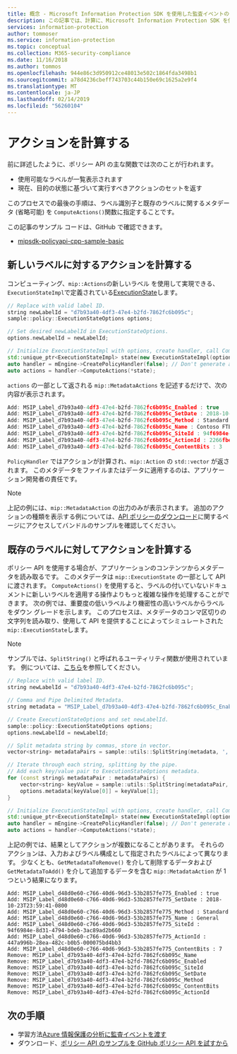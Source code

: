 ```yaml
---
title: 概念 - Microsoft Information Protection SDK を使用した監査イベントの作成
description: この記事では、計算に、Microsoft Information Protection SDK を使用する方法を理解するのに役立ちます。
services: information-protection
author: tommoser
ms.service: information-protection
ms.topic: conceptual
ms.collection: M365-security-compliance
ms.date: 11/16/2018
ms.author: tommos
ms.openlocfilehash: 944e86c3d950912ce48013e502c1864fda3498b1
ms.sourcegitcommit: a78d4236cbeff743703c44b150e69c1625a2e9f4
ms.translationtype: MT
ms.contentlocale: ja-JP
ms.lasthandoff: 02/14/2019
ms.locfileid: "56260104"
---
```

# <a name="compute-an-action"></a>アクションを計算する

前に詳述したように、ポリシー API の主な関数では次のことが行われます。
- 使用可能なラベルが一覧表示されます
- 現在、目的の状態に基づいて実行すべきアクションのセットを返す

このプロセスでの最後の手順は、ラベル識別子と既存のラベルに関するメタデータ (省略可能) を `ComputeActions()`関数に指定することです。

この記事のサンプル コードは、GitHub で確認できます。

* [mipsdk-policyapi-cpp-sample-basic](https://github.com/Azure-Samples/mipsdk-policyapi-cpp-sample-basic)

## <a name="compute-an-action-for-a-new-label"></a>新しいラベルに対するアクションを計算する

コンピューティング、`mip::Actions`の新しいラベル を使用して実現できる、`ExecutionStateImpl`で定義されている[ExecutionState](concept-handler-policy-executionstate-cpp.md)します。

```cpp
// Replace with valid label ID.
string newLabelId = "d7b93a40-4df3-47e4-b2fd-7862fc6b095c"; 
sample::policy::ExecutionStateOptions options;

// Set desired newLabelId in ExecutionStateOptions.
options.newLabelId = newLabelId;

// Initialize ExecutionStateImpl with options, create handler, call ComputeActions.
std::unique_ptr<ExecutionStateImpl> state(new ExecutionStateImpl(options));
auto handler = mEngine->CreatePolicyHandler(false); // Don't generate audit event.
auto actions = handler->ComputeActions(*state);
```

`actions` の一部として返される `mip::MetadataActions` を記述するだけで、次の内容が表示されます。

```cpp
Add: MSIP_Label_d7b93a40-4df3-47e4-b2fd-7862fc6b095c_Enabled : true
Add: MSIP_Label_d7b93a40-4df3-47e4-b2fd-7862fc6b095c_SetDate : 2018-10-23T20:39:06-0800
Add: MSIP_Label_d7b93a40-4df3-47e4-b2fd-7862fc6b095c_Method : Standard
Add: MSIP_Label_d7b93a40-4df3-47e4-b2fd-7862fc6b095c_Name : Contoso FTEs (C)
Add: MSIP_Label_d7b93a40-4df3-47e4-b2fd-7862fc6b095c_SiteId : 94f6984e-8d31-4794-bdeb-3ac89ad2b660
Add: MSIP_Label_d7b93a40-4df3-47e4-b2fd-7862fc6b095c_ActionId : 2266fbe8-a0d9-44e8-bad8-00008f2a0915
Add: MSIP_Label_d7b93a40-4df3-47e4-b2fd-7862fc6b095c_ContentBits : 3
```

`PolicyHandler` ではアクションが計算され、`mip::Action` の `std::vector` が返されます。 このメタデータをファイルまたはデータに適用するのは、アプリケーション開発者の責任です。

> [!NOTE]
> 上記の例には、`mip::MetadataAction` の出力のみが表示されます。 追加のアクションの種類を表示する例については、[API ポリシーのダウンロード](https://aka.ms/mipsdkbins)に関するページにアクセスしてバンドルのサンプルを確認してください。

## <a name="compute-actions-with-an-existing-label"></a>既存のラベルに対してアクションを計算する

ポリシー API を使用する場合が、アプリケーションのコンテンツからメタデータを読み取るです。 このメタデータは `mip::ExecutionState` の一部として API に渡されます。 `ComputeActions()` を使用すると、ラベルの付いていないドキュメントに新しいラベルを適用する操作よりもっと複雑な操作を処理することができます。 次の例では、重要度の低いラベルより機密性の高いラベルからラベルをダウン グレードを示します。 このプロセスは、メタデータのコンマ区切りの文字列を読み取り、使用して API を提供することによってシミュレートされた`mip::ExecutionState`します。

> [!NOTE]
> サンプルでは、`SplitString()` と呼ばれるユーティリティ関数が使用されています。 例については、[こちら](https://github.com/Azure-Samples/mipsdk-policyapi-cpp-sample-basic/blob/master/mipsdk-policyapi-cpp-sample-basic/utils.cpp)を参照してください。

```cpp
// Replace with valid label ID.
string newLabelId = "d7b93a40-4df3-47e4-b2fd-7862fc6b095c";

// Comma and Pipe Delimited Metadata.
string metadata = "MSIP_Label_d7b93a40-4df3-47e4-b2fd-7862fc6b095c_Enabled|true,MSIP_Label_d7b93a40-4df3-47e4-b2fd-7862fc6b095c_SetDate|2018-10-23T21:53:31-0800,MSIP_Label_d7b93a40-4df3-47e4-b2fd-7862fc6b095c_Method|Standard,MSIP_Label_d7b93a40-4df3-47e4-b2fd-7862fc6b095c_Name|Contoso FTEs (C),MSIP_Label_d7b93a40-4df3-47e4-b2fd-7862fc6b095c_SiteId|94f6984e-8d31-4794-bdeb-3ac89ad2b660,MSIP_Label_d7b93a40-4df3-47e4-b2fd-7862fc6b095c_ActionId|b56491d9-155f-40ff-866f-0000acd85c31,MSIP_Label_d7b93a40-4df3-47e4-b2fd-7862fc6b095c_ContentBits|7";

// Create ExecutionStateOptions and set newLabelId.
sample::policy::ExecutionStateOptions options;
options.newLabelId = newLabelId;

// Split metadata string by commas, store in vector.
vector<string> metadataPairs = sample::utils::SplitString(metadata, ','); 

// Iterate through each string, splitting by the pipe.
// Add each key/value pair to ExecutionStateOptions metadata.
for (const string& metadataPair : metadataPairs) {
    vector<string> keyValue = sample::utils::SplitString(metadataPair, '|');
    options.metadata[keyValue[0]] = keyValue[1];
}

// Initialize ExecutionStateImpl with options, create handler, call ComputeActions
std::unique_ptr<ExecutionStateImpl> state(new ExecutionStateImpl(options));
auto handler = mEngine->CreatePolicyHandler(false); // Don't generate audit event.
auto actions = handler->ComputeActions(*state);
```

上記の例では、結果としてアクションが複数になることがあります。 それらのアクションは、入力およびラベル構成として指定されたラベルによって異なります。 少なくとも、`GetMetadataToRemove()` を介して削除するデータおよび `GetMetadataToAdd()` を介して追加するデータを含む `mip::MetadataAction` が 1 つという結果になります。

```
Add: MSIP_Label_d48d0e60-c766-40d6-96d3-53b2857fe775_Enabled : true
Add: MSIP_Label_d48d0e60-c766-40d6-96d3-53b2857fe775_SetDate : 2018-10-23T23:59:41-0800
Add: MSIP_Label_d48d0e60-c766-40d6-96d3-53b2857fe775_Method : Standard
Add: MSIP_Label_d48d0e60-c766-40d6-96d3-53b2857fe775_Name : General
Add: MSIP_Label_d48d0e60-c766-40d6-96d3-53b2857fe775_SiteId : 94f6984e-8d31-4794-bdeb-3ac89ad2b660
Add: MSIP_Label_d48d0e60-c766-40d6-96d3-53b2857fe775_ActionId : 447a996b-28ea-482c-b0b5-000075bd4bb3
Add: MSIP_Label_d48d0e60-c766-40d6-96d3-53b2857fe775_ContentBits : 7
Remove: MSIP_Label_d7b93a40-4df3-47e4-b2fd-7862fc6b095c_Name
Remove: MSIP_Label_d7b93a40-4df3-47e4-b2fd-7862fc6b095c_Enabled
Remove: MSIP_Label_d7b93a40-4df3-47e4-b2fd-7862fc6b095c_SiteId
Remove: MSIP_Label_d7b93a40-4df3-47e4-b2fd-7862fc6b095c_SetDate
Remove: MSIP_Label_d7b93a40-4df3-47e4-b2fd-7862fc6b095c_Method
Remove: MSIP_Label_d7b93a40-4df3-47e4-b2fd-7862fc6b095c_ContentBits
Remove: MSIP_Label_d7b93a40-4df3-47e4-b2fd-7862fc6b095c_ActionId
```

## <a name="next-steps"></a>次の手順

- 学習方法[Azure 情報保護の分析に監査イベントを渡す](concept-handler-policy-auditing-cpp.md)
- ダウンロード、[ポリシー API のサンプルを GitHub ポリシー API を試すから](https://azure.microsoft.com/resources/samples/?sort=0&term=mipsdk+policyapi)
